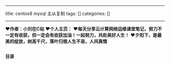 
--- 
title:  centos8 mysql 主从复制 
tags: []
categories: [] 

---
>  
 ♥️**作者：小刘在C站** 
 ♥️**个人主页：<strong>**</strong> 
 ♥️**每天分享云计算网络运维课堂笔记，努力不一定有收获，但一定会有收获加油！一起努力，共赴美好人生！** 
 ♥️**夕阳下，是最美的绽放，树高千尺，落叶归根人生不易，人间真情** 


**<img alt="" src="https://img-blog.csdnimg.cn/8baa6d39b38f44e399c97e1c4fde2c9d.png">**



**目录**




